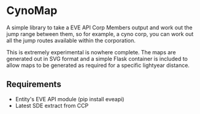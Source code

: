 CynoMap
=======

A simple library to take a EVE API Corp Members output and work out the jump range between them, so for example, a cyno corp, you can work out all the jump routes available within the corporation.

This is extremely experimental is nowhere complete. The maps are generated out in SVG format and a simple Flask container is included to allow maps to be generated as required for a specific lightyear distance.

Requirements
------------

* Entity's EVE API module (pip install eveapi)
* Latest SDE extract from CCP
